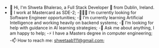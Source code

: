 - 👋 Hi, I'm Shweta Bhalerao, a Full Stack Developer 🚀 from Dublin, Ireland.
- 💼 I work at Mastercard as SDE-2;
-👨🏽‍💻 I’m currently looking for Software Engineer opportunities;
-🌱 I’m currently learning Artificial Intelligence and working heavily on backend systems;
-🤔 I’m looking for help with guidance in AI learning strategies;
-💬 Ask me about anything, I am happy to help;
-⚡️ I have a Masters degree in computer engineering;
-📫 How to reach me: shwetaab111@gmail.com;

<!---
ShwetaM51/ShwetaM51 is a ✨ special ✨ repository because its `README.md` (this file) appears on your GitHub profile.
You can click the Preview link to take a look at your changes.
--->
